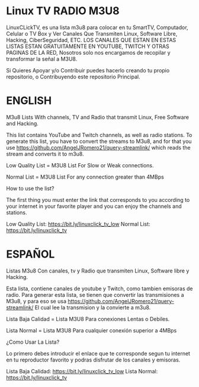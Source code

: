 # Linux TV RADIO M3U8

LinuxCLickTV, es una lista m3u8 para colocar en tu SmartTV, Computador, Celular o TV Box y Ver Canales Que Transmiten Linux, Software Libre, Hacking, CiberSeguridad, ETC.
LOS CANALES QUE ESTAN EN ESTAS LISTAS ESTAN GRATUITAMENTE EN YOUTUBE, TWITCH Y OTRAS PAGINAS DE LA RED, Nosotros solo nos encargamos de recopilar y transformar la señal a M3U8.

Si Quieres Apoyar y/o Contribuir puedes hacerlo creando tu propio repositorio, o Contribuyendo este repositorio Principal.

# ENGLISH

M3u8 Lists With channels, TV and Radio that transmit Linux, Free Software and Hacking.

This list contains YouTube and Twitch channels, as well as radio stations. To generate this list, you have to convert the streams to M3u8, and for that you use https://github.com/AngelJRomero21/query-streamlink/ which reads the stream and converts it to m3u8.

Low Quality List = M3U8 List For Slow or Weak connections.

Normal List = M3U8 List For any connection greater than 4MBps

How to use the list?

The first thing you must enter the link that corresponds to you according to your internet in your favorite player and you can enjoy the channels and stations.

Low Quality List: https://bit.ly/linuxclick_tv_low Normal List: https://bit.ly/linuxclick_tv


# ESPAÑOL

Listas M3u8 Con canales, tv y Radio que transmiten Linux, Software libre y Hacking.

Esta lista, contiene canales de youtube y Twitch, como tambien emisoras de radio.
Para generar esta lista, se tienen que convertir las transmisiones a M3u8, y para eso se usa https://github.com/AngelJRomero21/query-streamlink/ El cual lee la transmision y la convierte a m3u8.


Lista Baja Calidad = Lista M3U8 Para conexiones Lentas o Debiles.


Lista Normal = Lista M3U8 Para cualquier conexión superior a 4MBps


¿Como Usar La Lista?


Lo primero debes introducir el enlace que te corresponde segun tu internet en tu reproductor favorito y podras disfrutar de los canales y emisoras.


Lista Baja Calidad: https://bit.ly/linuxclick_tv_low Lista Normal: https://bit.ly/linuxclick_tv 


